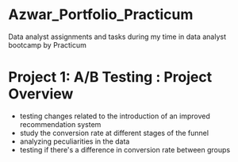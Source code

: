 # Azwar_Portfolio_Practicum
Data analyst assignments and tasks during my time in data analyst bootcamp by Practicum

# Project 1: A/B Testing : Project Overview
- testing changes related to the introduction of an improved recommendation system
- study the conversion rate at different stages of the funnel
- analyzing peculiarities in the data
- testing if there's a difference in conversion rate between groups  


